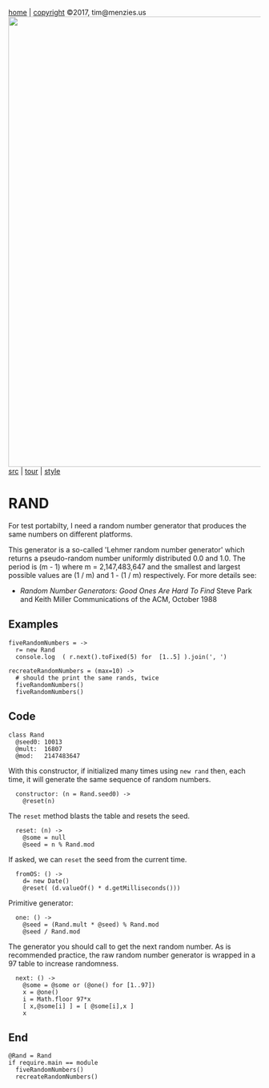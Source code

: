 [home](http://tiny.cc/koff) |
[copyright](https://github.com/koffee/script/blob/master/LICENSE.md) &copy;2017, tim&commat;menzies.us<br>
[<img width=900 src=https://raw.githubusercontent.com/koffee/script/master/img/head.jpg>](http://tiny.cc/koff)<br>
[src](https://github.com/koffee/script/tree/master/lib) |
[tour](https://github.com/koffee/script/blob/master/docs/TOUR.md) |
[style](https://github.com/koffee/script/blob/master/docs/STYLE.md)

# RAND

For test portabilty, I need a random number generator that produces the same numbers on different platforms.

This generator is a so-called 'Lehmer random number generator' which returns a pseudo-random number uniformly distributed 0.0 and 1.0. The period is (m - 1) where m = 2,147,483,647 and the smallest and largest possible values are (1 / m) and 1 - (1 / m) respectively. For more details see:

- _Random Number Generators: Good Ones Are Hard To Find_ Steve Park and Keith Miller Communications of the ACM, October 1988

## Examples

    fiveRandomNumbers = ->
      r= new Rand
      console.log  ( r.next().toFixed(5) for  [1..5] ).join(', ')

    recreateRandomNumbers = (max=10) ->
      # should the print the same rands, twice
      fiveRandomNumbers()
      fiveRandomNumbers()

## Code

    class Rand
      @seed0: 10013
      @mult:  16807
      @mod:   2147483647

With this constructor, if initialized many times using `new rand`
then, each time, it will generate the same sequence of random
numbers.

      constructor: (n = Rand.seed0) ->
        @reset(n)

The `reset` method blasts the table and resets the seed.

      reset: (n) ->
        @some = null
        @seed = n % Rand.mod

If asked, we can `reset` the seed from the current time.

      fromOS: () ->
        d= new Date()
        @reset( (d.valueOf() * d.getMilliseconds()))

Primitive generator:

      one: () ->
        @seed = (Rand.mult * @seed) % Rand.mod
        @seed / Rand.mod

The generator you should call to get the next random number.  As
is recommended practice, the raw random number generator is wrapped
in a 97 table to increase randomness.

      next: () ->
        @some = @some or (@one() for [1..97])
        x = @one()
        i = Math.floor 97*x
        [ x,@some[i] ] = [ @some[i],x ]
        x

## End

    @Rand = Rand
    if require.main == module
      fiveRandomNumbers()
      recreateRandomNumbers()
